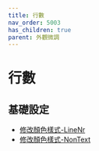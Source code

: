 ```yaml
---
title: 行數
nav_order: 5003
has_children: true
parent: 外觀微調
---
```


# 行數


## 基礎設定

* [修改顏色樣式-LineNr](line-nr.md)
* [修改顏色樣式-NonText](non-text.md)
